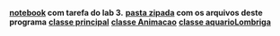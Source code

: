 **[notebook](lab-lombriga-ra186132.ipynb) com tarefa do lab 3.**
**[pasta zipada](lab03.zip) com os arquivos deste programa**
**[classe principal](AppLab03.java)**
**[classe Animacao](Animacao.java)**
**[classe aquarioLombriga](AquarioLombriga.java)**
